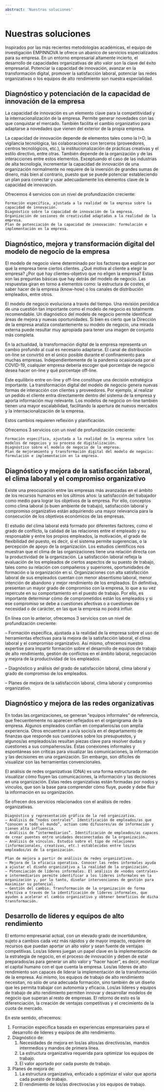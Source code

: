 ```yaml
---
abstract: 'Nuestras soluciones'
---
```

# Nuestras soluciones

Inspirados por las más recientes metodologías académicas, el equipo de investigación EMPINNOVA le ofrece un abanico de servicios especializados para su empresa. En un entorno empresarial altamente incierto, el desarrollo de capacidades organizativas de alto valor son la clave del éxito empresarial. Potenciar la capacidad de innovación, avanzar en la transformación digital, promover la satisfacción laboral, potenciar las redes organizativas o los equipos de alto rendimiento son nuestra especialidad.

## Diagnóstico y potenciación de la capacidad de innovación de la empresa

La capacidad de innovación es un elemento clave para la competitividad y la internacionalización de la empresa. Permite generar novedades con las que conquistar el mercado. También facilita el cambio organizativo para adaptarse a novedades que vienen del exterior de la propia empresa.

La capacidad de innovación depende de elementos tales como la I+D, la vigilancia tecnológica, las colaboraciones con terceros (proveedores, centros tecnológicos, etc.), la institucionalización de prácticas creativas y el estilo directivo, entre otras. También depende de la organización y de las interacciones entre estos elementos. Exceptuando el caso de las industrias de alta tecnología, incrementar la capacidad de innovación de una organización normalmente no requiere de la inversión de grandes sumas de dinero, más bien al contrario, puesto que se puede potenciar estableciendo un plan para conectar y usar adecuadamente los elementos clave de la capacidad de innovación.

Ofrecemos 4 servicios con un nivel de profundización creciente:

    Formación específica, ajustada a la realidad de la empresa sobre la capacidad de innovación.
    Diagnóstico sobre la capacidad de innovación de la empresa.
    Organización de sesiones de creatividad adaptadas a la realidad de la empresa.
    Plan de potenciación de la capacidad de innovación: formulación e implementación en la empresa.

## Diagnóstico, mejora y transformación digital del modelo de negocio de la empresa

El modelo de negocio viene determinado por los factores que explican por qué la empresa tiene ciertos clientes. ¿Qué motiva al cliente a elegir la empresa? ¿Por qué hay clientes-objetivo que no eligen la empresa? Estas son las preguntas básicas que hay detrás del modelo de negocio. Las respuestas giran en torno a elementos como: la estructura de costes, el saber hacer de la empresa (know-how) o los canales de distribución empleados, entre otros.

El modelo de negocio evoluciona a través del tiempo. Una revisión periódica de una cuestión tan importante como el modelo de negocio es totalmente recomendable. Un diagnóstico del modelo de negocio permite identificar áreas de mejora y nuevas oportunidades. Si bien es cierto que la Dirección de la empresa analiza constantemente su modelo de negocio, una mirada externa puede resultar muy apropiada para tener una imagen de conjunto más completa.

En la actualidad, la transformación digital de la empresa representa un cambio profundo al cual es necesario adaptarse. El canal de distribución on-line se convirtió en el único posible durante el confinamiento para muchas empresas. Independientemente de la pandemia ocasionada por el COVID-19, cualquier empresa debería escoger qué porcentaje de negocio desea hacer on-line y qué porcentaje off-line.

Este equilibrio entre on-line y off-line constituye una decisión estratégica importante. La transformación digital del modelo de negocio genera nuevas formas de interacción con clientes y proveedores. Por ejemplo, al realizar un pedido el cliente entra directamente dentro del sistema de la empresa y aporta información muy relevante. Los modelos de negocio on-line también tienen una mayor escalabilidad, facilitando la apertura de nuevos mercados y la internacionalización de la empresa.

Estos cambios requieren reflexión y planificación.

Ofrecemos 3 servicios con un nivel de profundización creciente:

    Formación específica, ajustada a la realidad de la empresa sobre los modelos de negocios y su proceso de digitalización.
    Diagnóstico sobre el modelo de negocio de la empresa.
    Plan de mejoramiento y transformación digital del modelo de negocio: formulación e implementación en la empresa.

## Diagnóstico y mejora de la satisfacción laboral, el clima laboral y el compromiso organizativo

Existe una preocupación entre las empresas más avanzadas en el ámbito de los recursos humanos en los últimos años: la satisfacción del trabajador como medio para lograr los objetivos de la empresa. Por ello, conceptos como clima laboral (o buen ambiente de trabajo), satisfacción laboral y compromiso organizativo están adquiriendo una mayor relevancia para la consecución de los objetivos económicos de las empresas.

El estudio del clima laboral está formado por diferentes factores, como el grado de conflicto, la calidad de las relaciones entre el empleado y su responsable y entre los propios empleados, la motivación, el grado de flexibilidad del puesto, es decir, si el sistema permite sugerencias, o la percepción de apoyo de la organización. Los estudios científicos nos muestran que el clima de las organizaciones tiene una relación directa con la productividad de la organización. La satisfacción laboral refleja la evaluación de los empleados de ciertos aspectos de su puesto de trabajo, tales como su relación con compañeros y superiores, oportunidades de formación o la organización en sí. Organizaciones con alta satisfacción laboral de sus empleados cuentan con menor absentismo laboral, menor intención de abandono y mejor rendimiento de los empleados. En definitiva, presentan un mayor grado de compromiso con la empresa, lo que a su vez repercute en su comportamiento en el puesto de trabajo. Por ello, es importante determinar cómo de comprometidos están los empleados y si ese compromiso se debe a cuestiones afectivas o a cuestiones de necesidad o de carácter, en las que la empresa no podrá influir.

En línea con lo anterior, ofrecemos 3 servicios con un nivel de profundización creciente:

– Formación específica, ajustada a la realidad de la empresa sobre el uso de herramientas efectivas para la mejora de la satisfacción laboral, el clima laboral y el compromiso organizativo. Así mismo, ofrecemos nuestro expertise para impartir formación sobre el desarrollo de equipos de trabajo de alto rendimiento, gestión de conflictos en el ámbito laboral, negociación y mejora de la productividad de los empleados.

– Diagnóstico y análisis del grado de satisfacción laboral, clima laboral y grado de compromiso de los empleados.

– Planes de mejora de la satisfacción laboral, clima laboral y compromiso organizativo.

## Diagnóstico y mejora de las redes organizativas

En todas las organizaciones, se generan “equipos informales” de referencia, que frecuentemente no aparecen reflejados en el organigrama de la empresa. Algunos empleados confían en compañeros/as con amplia experiencia. Otros encuentran a un/a socio/a en el departamento de finanzas que responde sus cuestiones sobre los presupuestos, y algunos/as empleados/as resultan piezas clave para resolver dudas y cuestiones a sus compañeros/as. Estas conexiones informales y espontáneas son críticas para visualizar las comunicaciones, la información y las decisiones en una organización. Sin embargo, son difíciles de visualizar con las herramientas convencionales.

El análisis de redes organizativas (ONA) es una forma estructurada de visualizar cómo fluyen las comunicaciones, la información y las decisiones en una organización. Estas redes organizativas están formadas por nodos y vínculos, que son la base para comprender cómo fluye, puede y debe fluir la información en su organización.

Se ofrecen dos servicios relacionados con el análisis de redes organizativas.

    Diagnóstico y representación gráfica de la red organizativa.
    – Análisis de “nodos centrales”. Identificación de empleados/as que “conocen a todo el mundo”, actúan como difusores/as de información y tienen alta influencia.
    – Análisis de “intermediarios”. Identificación de empleados/as capaces de crear puentes entre unidades desconectadas de la organización.
    – Análisis de vínculos. Estudio sobre el tipo de relaciones (informacionales, creativas, etc.) establecidas entre los/as empleados/as de la organización.

    Plan de mejora a partir de análisis de redes organizativas.
    – Mejora de la eficacia operativa. Conocer las redes informales ayuda a ajustar el diseño organizativo a la realidad de la organización.
    – Potenciación de líderes informales. El análisis de «nodos centrales» e intermediarios permite identificar a los líderes informales en la organización y, por lo tanto, diseñar intervenciones de gestión para maximizar su potencial.
    – Gestión del cambio. Transformación de la organización de forma efectiva a través de la identificación de líderes informales, que ayuden a acelerar el cambio organizativo y obtener beneficios de dicha transformación.

## Desarrollo de líderes y equipos de alto rendimiento

El entorno empresarial actual, con un elevado grado de incertidumbre, sujeto a cambios cada vez más rápidos y de mayor impacto, requiere de recursos que puedan aportar un alto valor y sean fuente de ventajas competitivas. Los/as líderes juegan un papel clave en la implementación de la estrategia de negocio, en el proceso de innovación y deben de estar preparados/as para generar un alto valor y “hacer hacer”, es decir, movilizar el capital humano con el que cuenta la empresa. Los/as líderes de alto rendimiento son capaces de liderar la implementación de la transformación de la empresa. Así mismo, los equipos de trabajo de alto rendimiento necesitan, no sólo de una adecuada formación, sino también de un diseño que les permita trabajar con autonomía y eficacia. Los/as líderes y equipos de trabajo de alto rendimiento permiten innovar y desarrollar modelos de negocio que superan al resto de empresas. El retorno de esto es la diferenciación, la creación de ventajas competitivas y el crecimiento de la cuota de mercado.

En este sentido, ofrecemos:

  1.  Formación específica basada en experiencias empresariales para el desarrollo de líderes y equipos de alto rendimiento.
  2.  Diagnóstico de:
      1. Necesidades de mejora en los/as altos/as directivos/as, mandos intermedios y mandos de primera línea.
      2. La estructura organizativa requerida para optimizar los equipos de trabajo.
      3. El valor aportado por cada puesto de trabajo.
  3. Planes de mejora de:
     1. La estructura organizativa, enfocado a optimizar el valor que aporta cada puesto de trabajo.
     2. El rendimiento de los/as directivos/as y los equipos de trabajo.